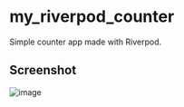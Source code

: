 # my_riverpod_counter

Simple counter app made with Riverpod.

## Screenshot

![image](https://github.com/Detsudetsu/my_riverpod_counter/assets/36166146/418e90db-980f-435e-8411-9fcbdb408846)


